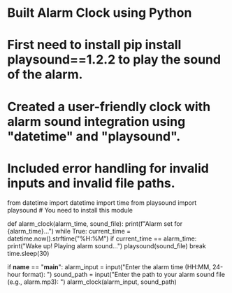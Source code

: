 
# Built Alarm Clock using Python
# First need to install pip install playsound==1.2.2 to play the sound of the alarm.
# Created a user-friendly clock with alarm sound integration using "datetime" and "playsound".
# Included error handling for invalid inputs and invalid file paths. 
from datetime import datetime
import time
from playsound import playsound  # You need to install this module

def alarm_clock(alarm_time, sound_file):
    print(f"Alarm set for {alarm_time}...")
    while True:
        current_time = datetime.now().strftime("%H:%M")
        if current_time == alarm_time:
            print("Wake up! Playing alarm sound...")
            playsound(sound_file)
            break
        time.sleep(30)

if __name__ == "__main__":
    alarm_input = input("Enter the alarm time (HH:MM, 24-hour format): ")
    sound_path = input("Enter the path to your alarm sound file (e.g., alarm.mp3): ")
    alarm_clock(alarm_input, sound_path)

